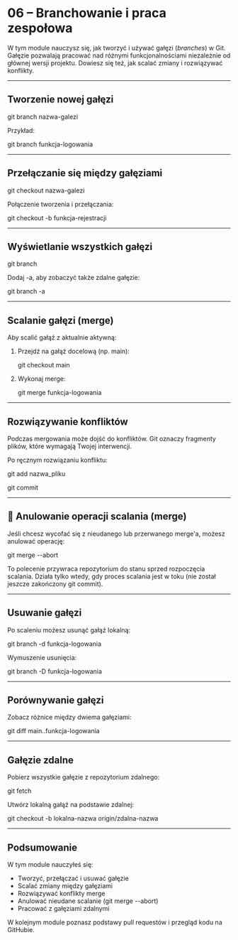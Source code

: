 ﻿# **06 – Branchowanie i praca zespołowa**
W tym module nauczysz się, jak tworzyć i używać gałęzi (*branches*) w Git. Gałęzie pozwalają pracować nad różnymi funkcjonalnościami niezależnie od głównej wersji projektu. Dowiesz się też, jak scalać zmiany i rozwiązywać konflikty.

-----
## **Tworzenie nowej gałęzi**
git branch nazwa-galezi

Przykład:

git branch funkcja-logowania

-----
## **Przełączanie się między gałęziami**
git checkout nazwa-galezi

Połączenie tworzenia i przełączania:

git checkout -b funkcja-rejestracji

-----
## **Wyświetlanie wszystkich gałęzi**
git branch

Dodaj -a, aby zobaczyć także zdalne gałęzie:

git branch -a

-----
## **Scalanie gałęzi (merge)**
Aby scalić gałąź z aktualnie aktywną:

1. Przejdź na gałąź docelową (np. main):

   git checkout main

1. Wykonaj merge:

   git merge funkcja-logowania

-----
## **Rozwiązywanie konfliktów**
Podczas mergowania może dojść do konfliktów. Git oznaczy fragmenty plików, które wymagają Twojej interwencji.

Po ręcznym rozwiązaniu konfliktu:

git add nazwa\_pliku

git commit

-----
## **🛑 Anulowanie operacji scalania (merge)**
Jeśli chcesz wycofać się z nieudanego lub przerwanego merge'a, możesz anulować operację:

git merge --abort

To polecenie przywraca repozytorium do stanu sprzed rozpoczęcia scalania. Działa tylko wtedy, gdy proces scalania jest w toku (nie został jeszcze zakończony git commit).

-----
## **Usuwanie gałęzi**
Po scaleniu możesz usunąć gałąź lokalną:

git branch -d funkcja-logowania

Wymuszenie usunięcia:

git branch -D funkcja-logowania

-----
## **Porównywanie gałęzi**
Zobacz różnice między dwiema gałęziami:

git diff main..funkcja-logowania

-----
## **Gałęzie zdalne**
Pobierz wszystkie gałęzie z repozytorium zdalnego:

git fetch

Utwórz lokalną gałąź na podstawie zdalnej:

git checkout -b lokalna-nazwa origin/zdalna-nazwa

-----
## **Podsumowanie**
W tym module nauczyłeś się:

- Tworzyć, przełączać i usuwać gałęzie
- Scalać zmiany między gałęziami
- Rozwiązywać konflikty merge
- Anulować nieudane scalanie (git merge --abort)
- Pracować z gałęziami zdalnymi

W kolejnym module poznasz podstawy pull requestów i przegląd kodu na GitHubie.
